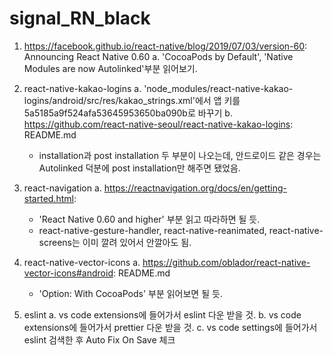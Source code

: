 # signal_RN_black

1. https://facebook.github.io/react-native/blog/2019/07/03/version-60: Announcing React Native 0.60
  a. 'CocoaPods by Default', 'Native Modules are now Autolinked'부분 읽어보기.

2. react-native-kakao-logins
  a. 'node_modules/react-native-kakao-logins/android/src/res/kakao_strings.xml'에서 앱 키를 5a5185a9f524afa53645953650ba090b로 바꾸기
  b. https://github.com/react-native-seoul/react-native-kakao-logins: README.md
    - installation과 post installation 두 부분이 나오는데, 안드로이드 같은 경우는 Autolinked 덕분에 post installation만 해주면 됐었음.

3. react-navigation
  a. https://reactnavigation.org/docs/en/getting-started.html:
    - 'React Native 0.60 and higher' 부분 읽고 따라하면 될 듯.
    - react-native-gesture-handler, react-native-reanimated, react-native-screens는 이미 깔려 있어서 안깔아도 됨.

4. react-native-vector-icons
  a. https://github.com/oblador/react-native-vector-icons#android: README.md
    - 'Option: With CocoaPods' 부분 읽어보면 될 듯.
    
5. eslint
  a. vs code extensions에 들어가서 eslint 다운 받을 것.
  b. vs code extensions에 들어가서 prettier 다운 받을 것.
  c. vs code settings에 들어가서 eslint 검색한 후 Auto Fix On Save 체크
